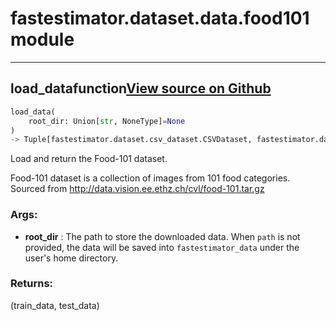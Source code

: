 # fastestimator.dataset.data.food101<span class="tag">module</span>
---
## load_data<span class="tag">function</span><a class="sourcelink" href=https://github.com/fastestimator/fastestimator/blob/r1.1/fastestimator/dataset/data/food101.py/#L46-L96>View source on Github</a>
```python
load_data(
	root_dir: Union[str, NoneType]=None
)
-> Tuple[fastestimator.dataset.csv_dataset.CSVDataset, fastestimator.dataset.csv_dataset.CSVDataset]
```
Load and return the Food-101 dataset.

Food-101 dataset is a collection of images from 101 food categories.
Sourced from http://data.vision.ee.ethz.ch/cvl/food-101.tar.gz


<h3>Args:</h3>

* **root_dir** :  The path to store the downloaded data. When `path` is not provided, the data will be saved into        `fastestimator_data` under the user's home directory.

<h3>Returns:</h3>
    (train_data, test_data)

